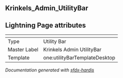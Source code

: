 ## Krinkels_Admin_UtilityBar

## Lightning Page attributes

|<!-- -->|<!-- -->|
|:---|:---|
|Type| Utility Bar|
|Master Label|Krinkels Admin UtilityBar|
|Template|one:utilityBarTemplateDesktop|




<!-- Page description -->


_Documentation generated with [sfdx-hardis](https://sfdx-hardis.cloudity.com)_
